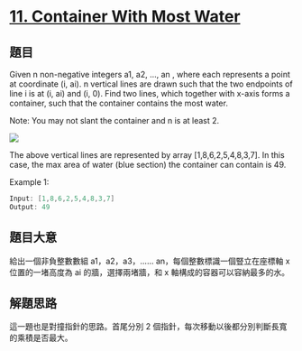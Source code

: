 # [11. Container With Most Water](https://leetcode.com/problems/container-with-most-water/)

## 題目

Given n non-negative integers a1, a2, ..., an , where each represents a point at coordinate (i, ai). n vertical lines are drawn such that the two endpoints of line i is at (i, ai) and (i, 0). Find two lines, which together with x-axis forms a container, such that the container contains the most water.

Note: You may not slant the container and n is at least 2.

![](https://s3-lc-upload.s3.amazonaws.com/uploads/2018/07/17/question_11.jpg)

The above vertical lines are represented by array [1,8,6,2,5,4,8,3,7]. In this case, the max area of water (blue section) the container can contain is 49.

Example 1:

```c
Input: [1,8,6,2,5,4,8,3,7]
Output: 49
```


## 題目大意

給出一個非負整數數組 a1，a2，a3，…… an，每個整數標識一個豎立在座標軸 x 位置的一堵高度為 ai 的牆，選擇兩堵牆，和 x 軸構成的容器可以容納最多的水。

## 解題思路


這一題也是對撞指針的思路。首尾分別 2 個指針，每次移動以後都分別判斷長寬的乘積是否最大。

